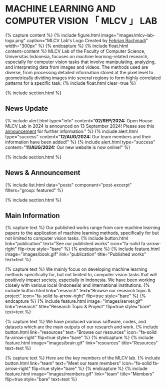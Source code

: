 ---
---

# MACHINE LEARNING AND COMPUTER VISION 「 MLCV 」 LAB

{% capture content %}
{% include figure.html image="images/mlcv-lab-logo.png" caption="MLCV Lab's Logo Created by [Febrian Rachmadi](https://mlcv.cs.ui.ac.id/members/febrian-rachmadi.html)" width="300px" %}
{% endcapture %}
{% include float.html content=content %}
MLCV Lab of the Faculty of Computer Science, Universitas Indonesia, focuses on machine learning-related research, especially for computer vision tasks that involve manipulating, analyzing, and interpreting data from images and videos. The methods used are diverse, from processing detailed information stored at the pixel level to geometrically dividing images into several regions to form highly correlated patterns for a specific task.
{% include float.html clear=true %}

{% include section.html %}
## News Update 

{% include alert.html type="info" content="**02/SEP/2024:** Open House MLCV Lab in 2024 is announced on 13 September 2024! Please see this [announcement](https://mlcv.cs.ui.ac.id/2024/09/02/oh-mlcv-lab.html) for further information." %}
{% include alert.html type="success" content="**12/AUG/2024:** Our team members and their information have been added!" %}
{% include alert.html type="success" content="**11/AUG/2024:** Our new website is now online!" %}

{% include section.html %}
## News & Announcement
{% include list.html data="posts" component="post-excerpt" filters="group: featured" %}

{% include section.html %}
## Main Information

{% capture text %}
Our published works range from core machine learning papers to the application of machine learning methods, specifically for but not limited to computer vision tasks.
{%
  include button.html
  link="publication"
  text="See our published works"
  icon="fa-solid fa-arrow-right"
  flip=true
  style="bare"
%}
{% endcapture %}
{%
  include feature.html
  image="images/book.gif"
  link="publication"
  title="Published works"
  text=text
%}

{% capture text %}
We mainly focus on developing machine learning methods specifically for, but not limited to, computer vision tasks that will positively impact society, especially in Indonesia. We have been working closely with various local (Indonesia) and international institutions.
{%
  include button.html
  link="research"
  text="Browse our research topic & project"
  icon="fa-solid fa-arrow-right"
  flip=true
  style="bare"
%}
{% endcapture %}
{%
  include feature.html
  image="images/server.gif"
  link="research"
  title="Research Topic & Project"
  flip=true
  style="bare"
  text=text
%}


{% capture text %}
We have produced various software, codes, and datasets which are the main outputs of our research and work. 
{%
  include button.html
  link="resources"
  text="Browse our resources"
  icon="fa-solid fa-arrow-right"
  flip=true
  style="bare"
%}
{% endcapture %}
{%
  include feature.html
  image="images/brain.gif"
  link="resources"
  title="Resources"
  text=text
%}

{% capture text %}
Here are the key members of the MLCV lab.
{%
  include button.html
  link="team"
  text="Meet our team members"
  icon="fa-solid fa-arrow-right"
  flip=true
  style="bare"
%}
{% endcapture %}
{%
  include feature.html
  image="images/members.gif"
  link="team"
  title="Members"
  flip=true
  style="bare"
  text=text
%}

